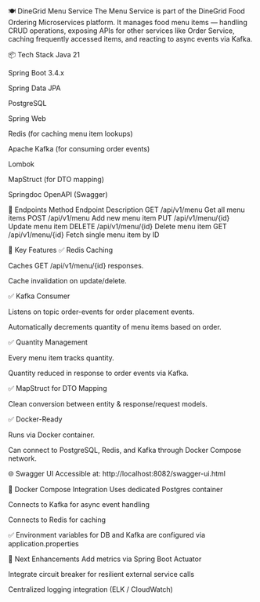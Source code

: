 🍽️ DineGrid Menu Service
The Menu Service is part of the DineGrid Food Ordering Microservices platform. It manages food menu items — handling CRUD operations, exposing APIs for other services like Order Service, caching frequently accessed items, and reacting to async events via Kafka.

📦 Tech Stack
Java 21

Spring Boot 3.4.x

Spring Data JPA

PostgreSQL

Spring Web

Redis (for caching menu item lookups)

Apache Kafka (for consuming order events)

Lombok

MapStruct (for DTO mapping)

Springdoc OpenAPI (Swagger)

🚀 Endpoints
Method	Endpoint	Description
GET	/api/v1/menu	Get all menu items
POST	/api/v1/menu	Add new menu item
PUT	/api/v1/menu/{id}	Update menu item
DELETE	/api/v1/menu/{id}	Delete menu item
GET	/api/v1/menu/{id}	Fetch single menu item by ID

📑 Key Features
✅ Redis Caching

Caches GET /api/v1/menu/{id} responses.

Cache invalidation on update/delete.

✅ Kafka Consumer

Listens on topic order-events for order placement events.

Automatically decrements quantity of menu items based on order.

✅ Quantity Management

Every menu item tracks quantity.

Quantity reduced in response to order events via Kafka.

✅ MapStruct for DTO Mapping

Clean conversion between entity & response/request models.

✅ Docker-Ready

Runs via Docker container.

Can connect to PostgreSQL, Redis, and Kafka through Docker Compose network.

🌐 Swagger UI
Accessible at: http://localhost:8082/swagger-ui.html

🐳 Docker Compose Integration
Uses dedicated Postgres container

Connects to Kafka for async event handling

Connects to Redis for caching

✅ Environment variables for DB and Kafka are configured via application.properties

📖 Next Enhancements
Add metrics via Spring Boot Actuator

Integrate circuit breaker for resilient external service calls

Centralized logging integration (ELK / CloudWatch)




